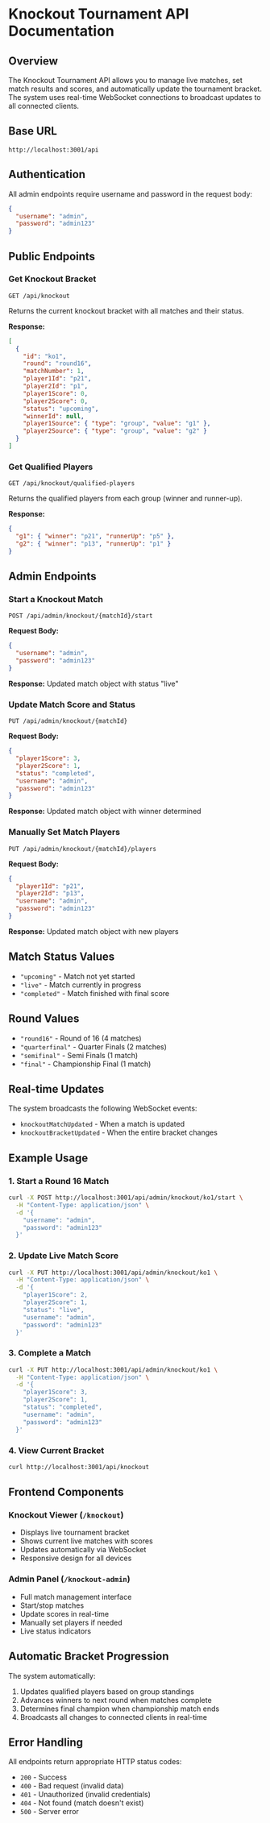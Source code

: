 # Knockout Tournament API Documentation

## Overview
The Knockout Tournament API allows you to manage live matches, set match results and scores, and automatically update the tournament bracket. The system uses real-time WebSocket connections to broadcast updates to all connected clients.

## Base URL
```
http://localhost:3001/api
```

## Authentication
All admin endpoints require username and password in the request body:
```json
{
  "username": "admin",
  "password": "admin123"
}
```

## Public Endpoints

### Get Knockout Bracket
```http
GET /api/knockout
```
Returns the current knockout bracket with all matches and their status.

**Response:**
```json
[
  {
    "id": "ko1",
    "round": "round16",
    "matchNumber": 1,
    "player1Id": "p21",
    "player2Id": "p1",
    "player1Score": 0,
    "player2Score": 0,
    "status": "upcoming",
    "winnerId": null,
    "player1Source": { "type": "group", "value": "g1" },
    "player2Source": { "type": "group", "value": "g2" }
  }
]
```

### Get Qualified Players
```http
GET /api/knockout/qualified-players
```
Returns the qualified players from each group (winner and runner-up).

**Response:**
```json
{
  "g1": { "winner": "p21", "runnerUp": "p5" },
  "g2": { "winner": "p13", "runnerUp": "p1" }
}
```

## Admin Endpoints

### Start a Knockout Match
```http
POST /api/admin/knockout/{matchId}/start
```

**Request Body:**
```json
{
  "username": "admin",
  "password": "admin123"
}
```

**Response:** Updated match object with status "live"

### Update Match Score and Status
```http
PUT /api/admin/knockout/{matchId}
```

**Request Body:**
```json
{
  "player1Score": 3,
  "player2Score": 1,
  "status": "completed",
  "username": "admin",
  "password": "admin123"
}
```

**Response:** Updated match object with winner determined

### Manually Set Match Players
```http
PUT /api/admin/knockout/{matchId}/players
```

**Request Body:**
```json
{
  "player1Id": "p21",
  "player2Id": "p13",
  "username": "admin",
  "password": "admin123"
}
```

**Response:** Updated match object with new players

## Match Status Values
- `"upcoming"` - Match not yet started
- `"live"` - Match currently in progress
- `"completed"` - Match finished with final score

## Round Values
- `"round16"` - Round of 16 (4 matches)
- `"quarterfinal"` - Quarter Finals (2 matches) 
- `"semifinal"` - Semi Finals (1 match)
- `"final"` - Championship Final (1 match)

## Real-time Updates
The system broadcasts the following WebSocket events:
- `knockoutMatchUpdated` - When a match is updated
- `knockoutBracketUpdated` - When the entire bracket changes

## Example Usage

### 1. Start a Round 16 Match
```bash
curl -X POST http://localhost:3001/api/admin/knockout/ko1/start \
  -H "Content-Type: application/json" \
  -d '{
    "username": "admin",
    "password": "admin123"
  }'
```

### 2. Update Live Match Score
```bash
curl -X PUT http://localhost:3001/api/admin/knockout/ko1 \
  -H "Content-Type: application/json" \
  -d '{
    "player1Score": 2,
    "player2Score": 1,
    "status": "live",
    "username": "admin",
    "password": "admin123"
  }'
```

### 3. Complete a Match
```bash
curl -X PUT http://localhost:3001/api/admin/knockout/ko1 \
  -H "Content-Type: application/json" \
  -d '{
    "player1Score": 3,
    "player2Score": 1,
    "status": "completed",
    "username": "admin",
    "password": "admin123"
  }'
```

### 4. View Current Bracket
```bash
curl http://localhost:3001/api/knockout
```

## Frontend Components

### Knockout Viewer (`/knockout`)
- Displays live tournament bracket
- Shows current live matches with scores
- Updates automatically via WebSocket
- Responsive design for all devices

### Admin Panel (`/knockout-admin`)
- Full match management interface
- Start/stop matches
- Update scores in real-time
- Manually set players if needed
- Live status indicators

## Automatic Bracket Progression
The system automatically:
1. Updates qualified players based on group standings
2. Advances winners to next round when matches complete
3. Determines final champion when championship match ends
4. Broadcasts all changes to connected clients in real-time

## Error Handling
All endpoints return appropriate HTTP status codes:
- `200` - Success
- `400` - Bad request (invalid data)
- `401` - Unauthorized (invalid credentials)
- `404` - Not found (match doesn't exist)
- `500` - Server error
